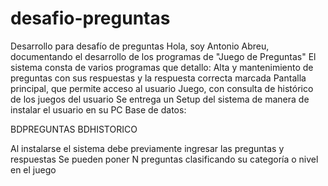 # desafio-preguntas
Desarrollo para desafío de preguntas
Hola, soy Antonio Abreu, documentando el desarrollo de los programas de "Juego de Preguntas"
El sistema consta de varios programas que detallo:
Alta y mantenimiento de preguntas con sus respuestas y la respuesta correcta marcada
Pantalla principal, que permite acceso al usuario
Juego, con consulta de histórico de los juegos del usuario
Se entrega un Setup del sistema de manera de instalar el usuario en su PC Base de datos:

BDPREGUNTAS
BDHISTORICO

Al instalarse el sistema debe previamente ingresar las preguntas y respuestas
Se pueden poner N preguntas clasificando su categoría o nivel en el juego

